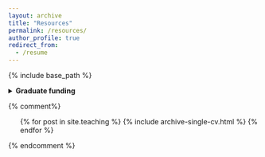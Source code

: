 ```yaml
---
layout: archive
title: "Resources"
permalink: /resources/
author_profile: true
redirect_from:
  - /resume
---
```


{% include base_path %}

<details>
  <summary markdown="span"><b>Graduate funding</b></summary>
  * US based
    *  [NSF GRFP](https://www.nsfgrfp.org/)

</details>

<!---
This is a comment. Below this is commented liquid syntax.
--->

{% comment%}
  <ul>{% for post in site.teaching %}
    {% include archive-single-cv.html %}
  {% endfor %}</ul>
{% endcomment %}
